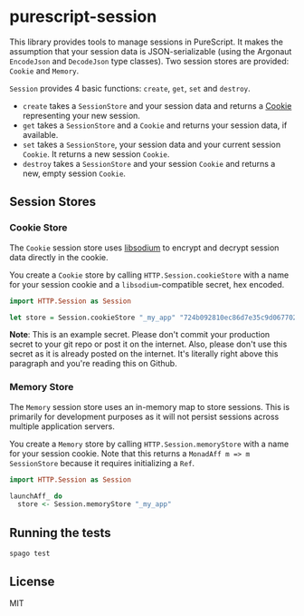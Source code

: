 # purescript-session

This library provides tools to manage sessions in PureScript. It makes the
assumption that your session data is JSON-serializable (using the Argonaut
`EncodeJson` and `DecodeJson` type classes). Two session stores are provided:
`Cookie` and `Memory`.

`Session` provides 4 basic functions: `create`, `get`, `set` and `destroy`.

* `create` takes a `SessionStore` and your session data and returns a
  [Cookie](https://github.com/drewolson/purescript-cookie-parser) representing
  your new session.
* `get` takes a `SessionStore` and a `Cookie` and returns your session data, if
  available.
* `set` takes a `SessionStore`, your session data and your current session
  `Cookie`. It returns a new session `Cookie`.
* `destroy` takes a `SessionStore` and your session `Cookie` and returns a new,
empty session `Cookie`.

## Session Stores

### Cookie Store

The `Cookie` session store uses
[libsodium](https://github.com/jedisct1/libsodium.js) to encrypt and decrypt
session data directly in the cookie.

You create a `Cookie` store by calling `HTTP.Session.cookieStore` with a name
for your session cookie and a `libsodium`-compatible secret, hex encoded.

```purescript
import HTTP.Session as Session

let store = Session.cookieStore "_my_app" "724b092810ec86d7e35c9d067702b31ef90bc43a7b598626749914d6a3e033ed"
```

**Note**: This is an example secret.  Please don't
commit your production secret to your git repo or post it on the internet. Also,
please don't use this secret as it is already posted on the internet. It's
literally right above this paragraph and you're reading this on Github.

### Memory Store

The `Memory` session store uses an in-memory map to store sessions. This is
primarily for development purposes as it will not persist sessions across
multiple application servers.

You create a `Memory` store by calling `HTTP.Session.memoryStore` with a name
for your session cookie. Note that this returns a `MonadAff m => m SessionStore`
because it requires initializing a `Ref`.

```purescript
import HTTP.Session as Session

launchAff_ do
  store <- Session.memoryStore "_my_app"
```

## Running the tests

```text
spago test
```

## License

MIT
